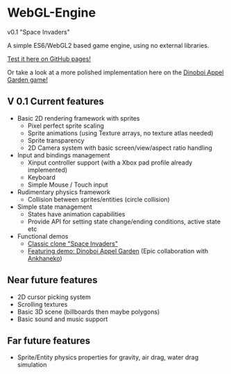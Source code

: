# WebGL-Engine
v0.1 "Space Invaders"

A simple ES6/WebGL2 based game engine, using no external libraries.

[Test it here on GitHub pages!](https://konsciencegit.github.io/WebGL-Engine/index.html)

Or take a look at a more polished implementation here on the [Dinoboi Appel Garden game!](https://www.dinoboi.space/game)

## V 0.1 Current features

* Basic 2D rendering framework with sprites
  * Pixel perfect sprite scaling
  * Sprite animations (using Texture arrays, no texture atlas needed)
  * Sprite transparency
  * 2D Camera system with basic screen/view/aspect ratio handling
* Input and bindings management
  * Xinput controller support (with a Xbox pad profile already implemented)
  * Keyboard
  * Simple Mouse / Touch input
* Rudimentary physics framework
  * Collision between sprites/entities (circle collision)
* Simple state management
  * States have animation capabilities
  * Provide API for setting state change/ending conditions, active state etc
* Functional demos
  * [Classic clone "Space Invaders"](https://konsciencegit.github.io/WebGL-Engine/index.html)
  * [Featuring demo: Dinoboi Appel Garden](https://www.dinoboi.space/game) (Epic collaboration with [Ankhaneko](https://www.ankhaneko.art/))
  

## Near future features

* 2D cursor picking system
* Scrolling textures
* Basic 3D scene (billboards then maybe polygons)
* Basic sound and music support


## Far future features

* Sprite/Entity physics properties for gravity, air drag, water drag simulation
